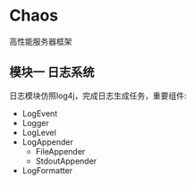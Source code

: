 # Chaos
高性能服务器框架

## 模块一 日志系统

日志模块仿照log4j，完成日志生成任务，重要组件:
- LogEvent
- Logger
- LogLevel
- LogAppender
    - FileAppender
    - StdoutAppender
- LogFormatter

